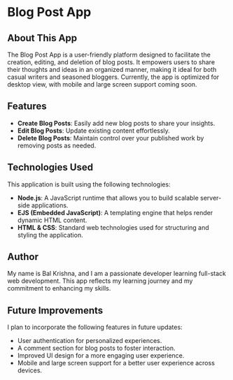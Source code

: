 # Blog Post App

## About This App

The Blog Post App is a user-friendly platform designed to facilitate the creation, editing, and deletion of blog posts. It empowers users to share their thoughts and ideas in an organized manner, making it ideal for both casual writers and seasoned bloggers. Currently, the app is optimized for desktop view, with mobile and large screen support coming soon.

## Features

- **Create Blog Posts**: Easily add new blog posts to share your insights.
- **Edit Blog Posts**: Update existing content effortlessly.
- **Delete Blog Posts**: Maintain control over your published work by removing posts as needed.

## Technologies Used

This application is built using the following technologies:

- **Node.js**: A JavaScript runtime that allows you to build scalable server-side applications.
- **EJS (Embedded JavaScript)**: A templating engine that helps render dynamic HTML content.
- **HTML & CSS**: Standard web technologies used for structuring and styling the application.

## Author

My name is Bal Krishna, and I am a passionate developer learning full-stack web development. This app reflects my learning journey and my commitment to enhancing my skills.

## Future Improvements

I plan to incorporate the following features in future updates:

- User authentication for personalized experiences.
- A comment section for blog posts to foster interaction.
- Improved UI design for a more engaging user experience.
- Mobile and large screen support for a better user experience across devices.

